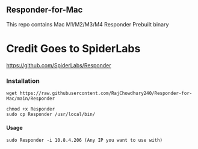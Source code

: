 ## Responder-for-Mac
This repo contains Mac M1/M2/M3/M4 Responder Prebuilt binary


# Credit Goes to SpiderLabs
https://github.com/SpiderLabs/Responder

### Installation

```
wget https://raw.githubusercontent.com/RajChowdhury240/Responder-for-Mac/main/Responder
```

```
chmod +x Responder
sudo cp Responder /usr/local/bin/
```

#### Usage
```
sudo Responder -i 10.8.4.206 (Any IP you want to use with)
```



